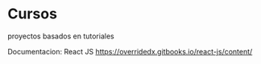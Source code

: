 # Cursos
proyectos basados en tutoriales

Documentacion:
React JS
https://overridedx.gitbooks.io/react-js/content/
